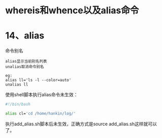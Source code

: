 # whereis和whence以及alias命令

# 14、alias

命令别名

```
alias显示当前别名列表
unalias取消命令别名

eg:
alias ll='ls -l --color=auto'
unalias ll
```

使用shell脚本执行alias命令未生效：
```add_alias.sh
#!/bin/bash

alias cl='cd /home/hankin/log/'
```

执行add_alias.sh脚本后未生效，正确方式是source add_alias.sh这样就可以了。











